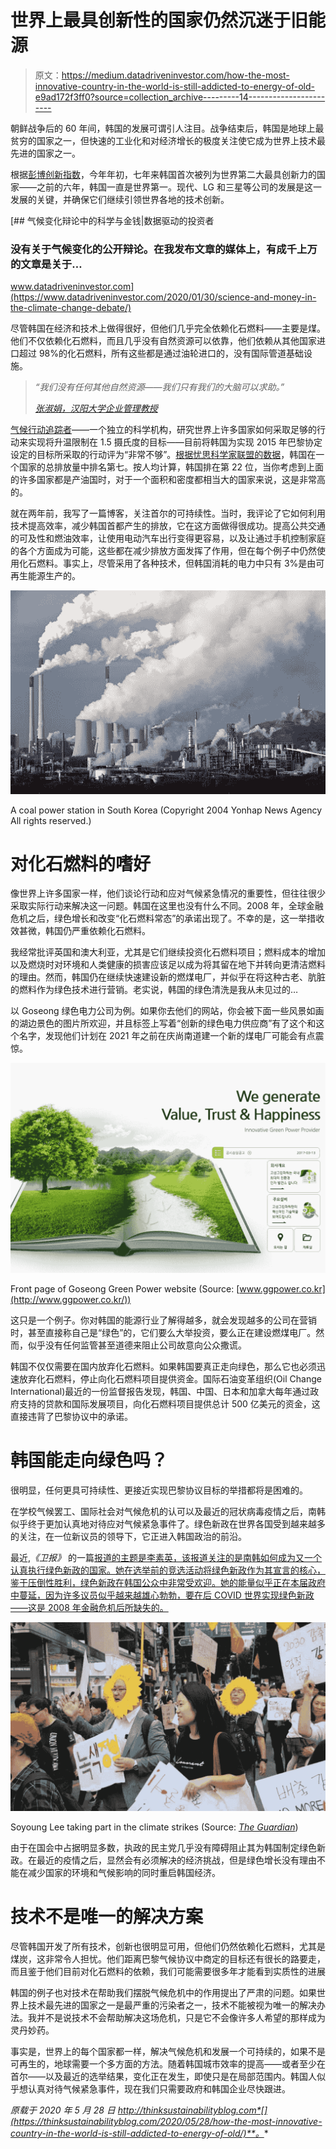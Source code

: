# 世界上最具创新性的国家仍然沉迷于旧能源

> 原文：<https://medium.datadriveninvestor.com/how-the-most-innovative-country-in-the-world-is-still-addicted-to-energy-of-old-e9ad172f3ff0?source=collection_archive---------14----------------------->

朝鲜战争后的 60 年间，韩国的发展可谓引人注目。战争结束后，韩国是地球上最贫穷的国家之一，但快速的工业化和对经济增长的极度关注使它成为世界上技术最先进的国家之一。

根据[彭博创新指数](https://www.bloomberg.com/news/articles/2020-01-18/germany-breaks-korea-s-six-year-streak-as-most-innovative-nation)，今年年初，七年来韩国首次被列为世界第二大最具创新力的国家——之前的六年，韩国一直是世界第一。现代、LG 和三星等公司的发展是这一发展的关键，并确保它们继续引领世界各地的技术创新。

[](https://www.datadriveninvestor.com/2020/01/30/science-and-money-in-the-climate-change-debate/) [## 气候变化辩论中的科学与金钱|数据驱动的投资者

### 没有关于气候变化的公开辩论。在我发布文章的媒体上，有成千上万的文章是关于…

www.datadriveninvestor.com](https://www.datadriveninvestor.com/2020/01/30/science-and-money-in-the-climate-change-debate/) 

尽管韩国在经济和技术上做得很好，但他们几乎完全依赖化石燃料——主要是煤。他们不仅依赖化石燃料，而且几乎没有自然资源可以依靠，他们依赖从其他国家进口超过 98%的化石燃料，所有这些都是通过油轮进口的，没有国际管道基础设施。

> *“我们没有任何其他自然资源——我们只有我们的大脑可以求助。”*
> 
> [*张淑娟，汉阳大学企业管理教授*](https://www.bloomberg.com/news/articles/2020-01-18/germany-breaks-korea-s-six-year-streak-as-most-innovative-nation)

[气候行动追踪者](https://climateactiontracker.org/countries/south-korea/)——一个独立的科学机构，研究世界上许多国家如何采取足够的行动来实现将升温限制在 1.5 摄氏度的目标——目前将韩国为实现 2015 年巴黎协定设定的目标所采取的行动评为“非常不够”。[根据忧思科学家联盟的数据](https://www.ucsusa.org/resources/each-countrys-share-co2-emissions)，韩国在一个国家的总排放量中排名第七。按人均计算，韩国排在第 22 位，当你考虑到上面的许多国家都是产油国时，对于一个面积和密度都相当大的国家来说，这是非常高的。

就在两年前，我写了一篇博客，关注首尔的可持续性。当时，我评论了它如何利用技术提高效率，减少韩国首都产生的排放，它在这方面做得很成功。提高公共交通的可及性和燃油效率，让使用电动汽车出行变得更容易，以及让通过手机控制家庭的各个方面成为可能，这些都在减少排放方面发挥了作用，但在每个例子中仍然使用化石燃料。事实上，尽管采用了各种技术，但韩国消耗的电力中只有 3%是由可再生能源生产的。

![](img/9a43e1c23aed81b9e5f70df2c5859844.png)

A coal power station in South Korea (Copyright 2004 Yonhap News Agency All rights reserved.)

# 对化石燃料的嗜好

像世界上许多国家一样，他们谈论行动和应对气候紧急情况的重要性，但往往很少采取实际行动来解决这一问题。韩国在这里也没有什么不同。2008 年，全球金融危机之后，绿色增长和改变“化石燃料常态”的承诺出现了。不幸的是，这一举措收效甚微，韩国仍严重依赖化石燃料。

我经常批评英国和澳大利亚，尤其是它们继续投资化石燃料项目；燃料成本的增加以及燃烧时对环境和人类健康的损害应该足以成为将其留在地下并转向更清洁燃料的理由。然而，韩国仍在继续快速建设新的燃煤电厂，并似乎在将这种古老、肮脏的燃料作为绿色技术进行营销。老实说，韩国的绿色清洗是我从未见过的…

以 Goseong 绿色电力公司为例。如果你去他们的网站，你会被下面一些风景如画的湖边景色的图片所欢迎，并且标签上写着“创新的绿色电力供应商”有了这个和这个名字，发现他们计划在 2021 年之前在庆尚南道建一个新的煤电厂可能会有点震惊。

![](img/8e00114e85ac82ac133f9b3c0aa298f5.png)

Front page of Goseong Green Power website (Source: [www.ggpower.co.kr](http://www.ggpower.co.kr/))

这只是一个例子。你对韩国的能源行业了解得越多，就会发现越多的公司在营销时，甚至直接称自己是“绿色”的，它们要么大举投资，要么正在建设燃煤电厂。然而，似乎没有任何监管甚至道德来阻止公司故意向公众撒谎。

韩国不仅仅需要在国内放弃化石燃料。如果韩国要真正走向绿色，那么它也必须迅速放弃化石燃料，停止向化石燃料项目提供资金。国际石油变革组织(Oil Change International)最近的一份监督报告发现，韩国、中国、日本和加拿大每年通过政府支持的贷款和国际发展项目，向化石燃料项目提供总计 500 亿美元的资金，这直接违背了巴黎协议中的承诺。

# 韩国能走向绿色吗？

很明显，任何更具可持续性、更接近实现巴黎协议目标的举措都将是困难的。

在学校气候罢工、国际社会对气候危机的认可以及最近的冠状病毒疫情之后，南韩似乎终于更加认真地对待应对气候紧急事件了。绿色新政在世界各国受到越来越多的关注，在一位新议员的领导下，它正进入韩国政治的前沿。

最近,*《卫报》* 的一篇[报道的主题是李素英，该报道关注的是南韩如何成为又一个认真执行绿色新政的国家。她在选举前的竞选活动将绿色新政作为其宣言的核心，鉴于压倒性胜利，绿色新政在韩国公众中非常受欢迎。她的能量似乎正在本届政府中蔓延，因为许多议员似乎越来越雄心勃勃，要在后 COVID 世界实现绿色新政——这是 2008 年金融危机后所缺失的。](https://www.theguardian.com/world/2020/may/23/could-a-green-new-deal-turn-south-korea-from-climate-villain-to-model)

![](img/d4d163675995e7630942a9f2d25beae3.png)

Soyoung Lee taking part in the climate strikes (Source: [*The Guardian*](https://www.theguardian.com/world/2020/may/23/could-a-green-new-deal-turn-south-korea-from-climate-villain-to-model))

由于在国会中占据明显多数，执政的民主党几乎没有障碍阻止其为韩国制定绿色新政。在最近的疫情之后，显然会有必须解决的经济挑战，但是绿色增长没有理由不能在减少国家的环境和气候影响的同时重启韩国经济。

# 技术不是唯一的解决方案

尽管韩国开发了所有技术，创新也很明显可用，但他们仍然依赖化石燃料，尤其是煤炭，这非常令人担忧。他们距离巴黎气候协议中商定的目标还有很长的路要走，而且鉴于他们目前对化石燃料的依赖，我们可能需要很多年才能看到实质性的进展

韩国的例子也对技术在帮助我们摆脱气候危机中的作用提出了严肃的问题。如果世界上技术最先进的国家之一是最严重的污染者之一，技术不能被视为唯一的解决办法。我并不是说技术不会帮助解决这场危机，只是它不会像许多人希望的那样成为灵丹妙药。

事实是，世界上的每个国家都一样，解决气候危机和发展一个可持续的，如果不是可再生的，地球需要一个多方面的方法。随着韩国城市效率的提高——或者至少在首尔——以及最近的选举结果，变化正在发生，即使只是在局部范围内。韩国人似乎想认真对待气候紧急事件，现在我们只需要政府和韩国企业尽快跟进。

*原载于 2020 年 5 月 28 日 http://thinksustainabilityblog.com*[](https://thinksustainabilityblog.com/2020/05/28/how-the-most-innovative-country-in-the-world-is-still-addicted-to-energy-of-old/)**。**